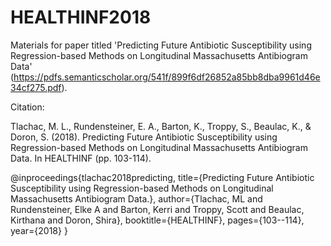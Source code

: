# HEALTHINF2018
Materials for paper titled 'Predicting Future Antibiotic Susceptibility using Regression-based Methods on Longitudinal Massachusetts Antibiogram Data' (https://pdfs.semanticscholar.org/541f/899f6df26852a85bb8dba9961d46e34cf275.pdf).  

Citation:

Tlachac, M. L., Rundensteiner, E. A., Barton, K., Troppy, S., Beaulac, K., & Doron, S. (2018). Predicting Future Antibiotic Susceptibility using Regression-based Methods on Longitudinal Massachusetts Antibiogram Data. In HEALTHINF (pp. 103-114).

@inproceedings{tlachac2018predicting,
  title={Predicting Future Antibiotic Susceptibility using Regression-based Methods on Longitudinal Massachusetts Antibiogram Data.},
  author={Tlachac, ML and Rundensteiner, Elke A and Barton, Kerri and Troppy, Scott and Beaulac, Kirthana and Doron, Shira},
  booktitle={HEALTHINF},
  pages={103--114},
  year={2018}
}
